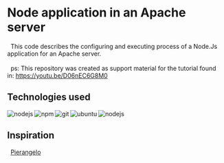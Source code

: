 # Node application in an Apache server
  
  &nbsp; This code describes the configuring and executing process of a Node.Js application for an Apache server. 
  <br>
   <br>
  &nbsp; ps: This repository was created as support material for the tutorial found in: https://youtu.be/D06nEC6G8M0
## Technologies used

<img align="left" alt="nodejs" src="https://img.shields.io/badge/node.js%20-%2343853D.svg?&style=for-the-badge&logo=node.js&logoColor=white" />

<img align="left" alt="npm" src="https://img.shields.io/badge/npm-CB3837?style=for-the-badge&logo=npm&logoColor=white" />

<img align="left" alt="git" src="https://img.shields.io/badge/Git-F05032?style=for-the-badge&logo=git&logoColor=white" />

<img align="left" alt="ubuntu" src="https://img.shields.io/badge/Node.js-339933?style=for-the-badge&logo=nodedotjs&logoColor=white" />

<img align="left" alt="nodejs" src="https://img.shields.io/badge/Ubuntu-E95420?style=for-the-badge&logo=ubuntu&logoColor=white">
<br>

## Inspiration

&nbsp; <a href="https://github.com/pierangelo1982">Pierangelo</a>
